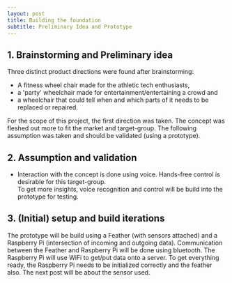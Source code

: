 ```yaml
---
layout: post
title: Building the foundation
subtitle: Preliminary Idea and Prototype
---
```


## 1. Brainstorming and Preliminary idea
Three distinct product directions were found after brainstorming:
- A fitness wheel chair made for the athletic tech enthusiasts,
- a 'party' wheelchair made for entertainment/entertaining a crowd and
- a wheelchair that could tell when and which parts of it needs to be replaced or repaired.

For the scope of this project, the first direction was taken. The concept was fleshed out more to fit the market and target-group. The following assumption was taken and should be validated (using a prototype).

## 2. Assumption and validation
- Interaction with the concept is done using voice. Hands-free control is desirable for this target-group.<br>
To get more insights, voice recognition and control will be build into the prototype for testing.

## 3. (Initial) setup and build iterations
The prototype will be build using a Feather (with sensors attached) and a Raspberry Pi (intersection of incoming and outgoing data). Communication between the Feather and Raspberry Pi will be done using bluetooth. The Raspberry Pi will use WiFi to get/put data onto a server.
To get everything ready, the Raspberry Pi needs to be initialized correctly and the feather also. The next post will be about the sensor used.
